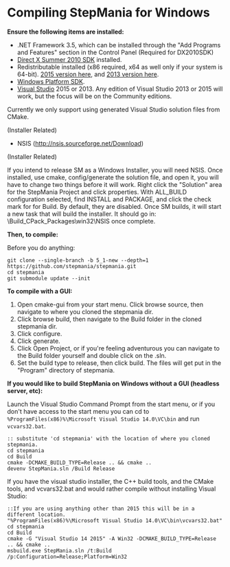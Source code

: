 # Compiling StepMania for Windows

**Ensure the following items are installed:**
* .NET Framework 3.5, which can be installed through the "Add Programs and Features" section in the Control Panel (Required for DX2010SDK)
* [Direct X Summer 2010 SDK](https://www.microsoft.com/en-us/download/details.aspx?id=6812) installed.
* Redistributable installed (x86 required, x64 as well only if your system is 64-bit). [2015 version here](https://www.microsoft.com/en-us/download/details.aspx?id=48145), and [2013 version here](https://www.microsoft.com/en-us/download/details.aspx?id=40784).
* [Windows Platform SDK](https://developer.microsoft.com/en-us/windows/downloads/windows-10-sdk).
* [Visual Studio](https://visualstudio.microsoft.com/vs/older-downloads/) 2015 or 2013. Any edition of Visual Studio 2013 or 2015 will work, but the focus will be on the Community editions.

Currently we only support using generated Visual Studio solution files from CMake.

(Installer Related)
* NSIS (http://nsis.sourceforge.net/Download)

(Installer Related)

If you intend to release SM as a Windows Installer, you will need NSIS. Once installed, use cmake, config/generate the solution file, and open it, you will have to change two things before it will work. Right click the "Solution" area for the StepMania Project and click properties. With ALL_BUILD configuration selected, find INSTALL and PACKAGE, and click the check mark for for Build. By default, they are disabled. Once SM builds, it will start a new task that will build the installer. It should go in: <Directory>\Build\_CPack_Packages\win32\NSIS once complete.

**Then, to compile:**

Before you do anything:
```batch
git clone --single-branch -b 5_1-new --depth=1 https://github.com/stepmania/stepmania.git
cd stepmania
git submodule update --init
```

**To compile with a GUI:**
1. Open cmake-gui from your start menu. Click browse source, then navigate to where you cloned the stepmania dir.
2. Click browse build, then navigate to the Build folder in the cloned stepmania dir.
3. Click configure.
4. Click generate.
5. Click Open Project, or if you're feeling adventurous you can navigate to the Build folder yourself and double click on the .sln.
6. Set the build type to release, then click build. The files will get put in the "Program" directory of stepmania.

**If you would like to build StepMania on Windows without a GUI (headless server, etc):**

Launch the Visual Studio Command Prompt from the start menu, or if you don't have access to the start menu you can cd to `%ProgramFiles(x86)%\Microsoft Visual Studio 14.0\VC\bin` and run `vcvars32.bat`.
```batch
:: substitute 'cd stepmania' with the location of where you cloned stepmania.
cd stepmania
cd Build
cmake -DCMAKE_BUILD_TYPE=Release .. && cmake ..
devenv StepMania.sln /Build Release
```

If you have the visual studio installer, the C++ build tools, and the CMake tools, and vcvars32.bat and would rather compile without installing Visual Studio:
```batch
::If you are using anything other than 2015 this will be in a different location.
"%ProgramFiles(x86)%\Microsoft Visual Studio 14.0\VC\bin\vcvars32.bat"
cd stepmania
cd Build
cmake -G "Visual Studio 14 2015" -A Win32 -DCMAKE_BUILD_TYPE=Release .. && cmake ..
msbuild.exe StepMania.sln /t:Build /p:Configuration=Release;Platform=Win32
```